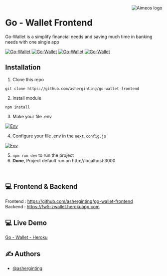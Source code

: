 <a href="https://aimeos.org/">
    <img src="https://user-images.githubusercontent.com/39787908/167324588-e57de6c7-8712-46c8-8758-a08679907939.png" alt="Aimeos logo" title="Aimeos" align="right" />
</a>

# Go - Wallet Frontend

Go-Wallet is a simplify financial needs and saving much time in banking needs with one single app



[![Go-Wallet](https://user-images.githubusercontent.com/39787908/167324639-b2dcd179-aa1d-4982-acb7-aeb8eb25ed46.png)](#)
[![Go-Wallet](https://user-images.githubusercontent.com/39787908/167324781-9ff71d3c-9632-4f52-95d7-8b58b930946a.png)](#)
[![Go-Wallet](https://user-images.githubusercontent.com/39787908/167324824-6495c188-2e07-41df-9558-4abc177013d4.png)](#)
[![Go-Wallet](https://user-images.githubusercontent.com/39787908/167324858-b94e82c4-0c2e-451f-859c-486a61c1cf3a.png)](#)


## Installation

1. Clone this repo
```
git clone https://github.com/asherginting/go-wallet-frontend
```

2. Install module
```
npm install
```

3. Make your file .env

[![Env](https://user-images.githubusercontent.com/39787908/167325059-3595021e-12e2-4bf3-b6eb-b90795bb47d1.png)](#)

4. Configure your file .env in the ``next.config.js``

[![Env](https://user-images.githubusercontent.com/39787908/167325121-494db9f9-65b9-46c7-b3d3-e652bdb53f83.png)](#)

5. ```npm run dev``` to run the project
6. **Done**, Project default run on http://localhost:3000

<br>

## 💻 Frontend & Backend

Frontend : https://github.com/asherginting/go-wallet-frontend
<br>
Backend : https://fw5-zwallet.herokuapp.com

## 💻 Live Demo

[Go - Wallet - Heroku](https://go-wallet-frontend.herokuapp.com) <br>

## ✍️ Authors

- [@asherginting](https://github.com/asherginting)
